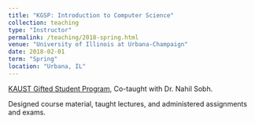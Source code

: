 ```yaml
---
title: "KGSP: Introduction to Computer Science"
collection: teaching
type: "Instructor"
permalink: /teaching/2018-spring.html
venue: "University of Illinois at Urbana-Champaign"
date: 2018-02-01
term: "Spring"
location: "Urbana, IL"
---
```


[KAUST Gifted Student Program](https://kgsp.kaust.edu.sa/Pages/Home.aspx), Co-taught with Dr. Nahil Sobh.

Designed course material, taught lectures, and administered assignments and exams.

